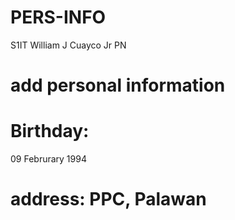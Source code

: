 # PERS-INFO
S1IT William J Cuayco Jr PN
# add personal information
# Birthday:
09 Februrary 1994
# address: PPC, Palawan
